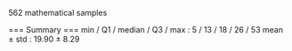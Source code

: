 562 mathematical samples

=== Summary ===
min / Q1 / median / Q3 / max : 5 / 13 / 18 / 26 / 53
mean ± std : 19.90 ± 8.29